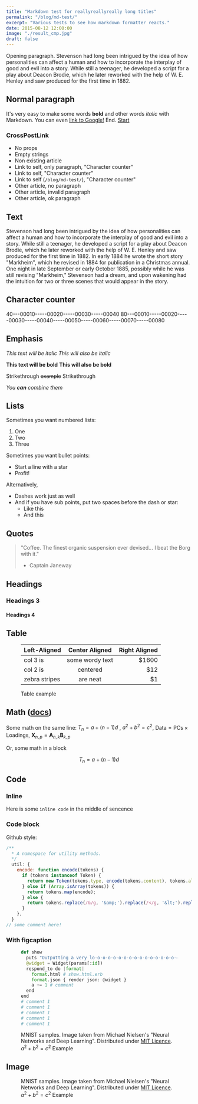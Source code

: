 ```yaml
---
title: "Markdown test for reallyreallyreally long titles"
permalink: "/blog/md-test/"
excerpt: "Various tests to see how markdown formatter reacts."
date: 2015-08-12 12:00:00
image: "./result_cmp.jpg"
draft: false
---
```



Opening paragraph. Stevenson had long been intrigued by the idea of how personalities can affect a human and how to incorporate the interplay of good and evil into a story. While still a teenager, he developed a script for a play about Deacon Brodie, which he later reworked with the help of W. E. Henley and saw produced for the first time in 1882.

## Normal paragraph

It's very easy to make some words **bold** and other words *italic* with Markdown. You can even [link to Google!](https://google.com 'Just a basic test') End.
[Start](#normal-paragraph 'Link to self')


### CrossPostLink

* <CrossPostLink>No props</CrossPostLink>
* <CrossPostLink permalink="" paragraph="">Empty strings</CrossPostLink>
* <CrossPostLink permalink="aaaaa" paragraph="Character counter">Non existing article</CrossPostLink>
* <CrossPostLink paragraph="Character counter">Link to self, only paragraph, "Character counter"</CrossPostLink>
* <CrossPostLink permalink="" paragraph="Character counter">Link to self, "Character counter"</CrossPostLink>
* <CrossPostLink permalink="/blog/md-test/" paragraph="Character counter">Link to self (`/blog/md-test/`), "Character counter"</CrossPostLink>
* <CrossPostLink permalink="/blog/opengl-state-management/">Other article, no paragraph</CrossPostLink>
* <CrossPostLink permalink="/blog/opengl-state-management/" paragraph="Character counter">Other article, invalid paragraph</CrossPostLink>
* <CrossPostLink permalink="/blog/opengl-state-management/" paragraph="Applying stencil state">Other article, ok paragraph</CrossPostLink>


## Text

Stevenson had long been intrigued by the idea of how personalities can affect a human and how to incorporate the interplay of good and evil into a story. While still a teenager, he developed a script for a play about Deacon Brodie, which he later reworked with the help of W. E. Henley and saw produced for the first time in 1882. In early 1884 he wrote the short story "Markheim", which he revised in 1884 for publication in a Christmas annual. One night in late September or early October 1885, possibly while he was still revising "Markheim," Stevenson had a dream, and upon wakening had the intuition for two or three scenes that would appear in the story.

## Character counter

40---00010-----00020-----00030-----00040
80---00010-----00020-----00030-----00040-----00050-----00060-----00070-----00080


## Emphasis

*This text will be italic*
_This will also be italic_

**This text will be bold**
__This will also be bold__

Strikethrough ~~example~~ Strikethrough

*You **can** combine them*


## Lists

Sometimes you want numbered lists:

1. One
2. Two
3. Three

Sometimes you want bullet points:

* Start a line with a star
* Profit!

Alternatively,

- Dashes work just as well
- And if you have sub points, put two spaces before the dash or star:
  - Like this
  - And this



## Quotes

> "Coffee. The finest organic suspension ever devised... I beat the Borg with it."
> - Captain Janeway



## Headings


### Headings 3


#### Headings 4



## Table

<Figure className="table_wrapper">

| Left-Aligned  | Center Aligned  | Right Aligned |
| :------------ |:---------------:| -----:|
| col 3 is      | some wordy text | $1600 |
| col 2 is      | centered        |   $12 |
| zebra stripes | are neat        |    $1 |

<Figcaption>
Table example
</Figcaption>
</Figure>


## Math ([docs](https://docs.mathjax.org/en/latest/ 'MathJax docs'))

Some math on the same line: $T_n = a + (n-1)d$ ,
  $a^2 + b^2 = c^2$,
  $\mathsf{Data = PCs} \times \mathsf{Loadings}$,
  $\mathbf{X}_{n,p} = \mathbf{A}_{n,k} \mathbf{B}_{k,p}$

Or, some math in a block

$$
T_n = a + (n-1)d
$$


## Code

### Inline

Here is some `inline code` in the middle of sencence


### Code block

Github style:
```javascript
/**
  * A namespace for utility methods.
  */
  util: {
    encode: function encode(tokens) {
      if (tokens instanceof Token) {
        return new Token(tokens.type, encode(tokens.content), tokens.alias);
      } else if (Array.isArray(tokens)) {
        return tokens.map(encode);
      } else {
        return tokens.replace(/&/g, '&amp;').replace(/</g, '&lt;').replace(/\u00a0/g, ' ');
      }
    },
  }
// some comment here!
```

### With figcaption

<Figure>

```python
def show
  puts "Outputting a very lo-o-o-o-o-o-o-o-o-o-o-o-o-o-o-o-ong lo-o-o-o-o-o-o-o-o-o-o-o-o-o-o-o-o-o-o-o-o-o-o-o-ong line"
  @widget = Widget(params[:id])
  respond_to do |format|
    format.html # show.html.erb
    format.json { render json: @widget }
    a += 1 # comment
  end
end
# comment 1
# comment 1
# comment 1
# comment 1
# comment 1
```

  <Figcaption>

  MNIST samples. Image taken from Michael Nielsen's "Neural Networks and Deep Learning". Distributed under [MIT Licence](https://github.com/mnielsen/neural-networks-and-deep-learning). $a^2 + b^2 = c^2$ Example

  </Figcaption>
</Figure>


## Image

<Figure>
  <BlogImage
    src="./result_cmp.jpg"
    alt="An example alt text - BlogImage"
  />
  <Figcaption>

  MNIST samples. Image taken from Michael Nielsen's "Neural Networks and Deep Learning". Distributed under [MIT Licence](https://github.com/mnielsen/neural-networks-and-deep-learning). $a^2 + b^2 = c^2$ Example

  </Figcaption>
</Figure>

